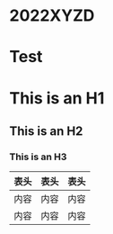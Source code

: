 # 2022XYZD

# Test
# This is an H1
## This is an H2
### This is an H3

表头|表头|表头
---|:--:|---:
内容|内容|内容
内容|内容|内容


